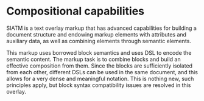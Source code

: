 
# Compositional capabilities

SIATM is a text overlay markup that has advanced capabilities for building a document structure and endowing markup elements with attributes and auxiliary data, as well as combining elements through semantic elements.

This markup uses borrowed block semantics and uses DSL to encode the semantic content. The markup task is to combine blocks and build an effective composition from them. Since the blocks are sufficiently isolated from each other, different DSLs can be used in the same document, and this allows for a very dense and meaningful notation.
This is nothing new, such principles apply, but block syntax compatibility issues are resolved in this overlay.

